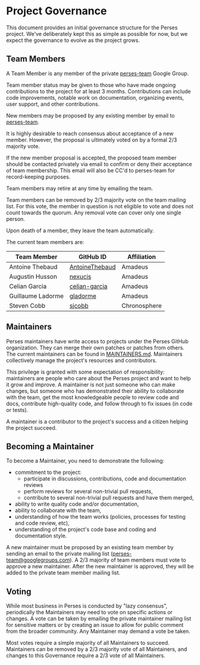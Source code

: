 # Project Governance

This document provides an initial governance structure for the Perses project.
We've deliberately kept this as simple as possible for now, but
we expect the governance to evolve as the project grows.

## Team Members

A Team Member is any member of the private [perses-team](https://groups.google.com/g/perses-team)
Google Group.

Team member status may be given to those who have made ongoing contributions to
the project for at least 3 months. Contributions can include
code improvements, notable work on documentation, organizing events,
user support, and other contributions.

New members may be proposed by any existing member by email to
[perses-team](https://groups.google.com/g/perses-team).

It is highly desirable to reach consensus about acceptance of a new member.
However, the proposal is ultimately voted on by a formal 2/3 majority vote.

If the new member proposal is accepted, the proposed team member should be
contacted privately via email to confirm or deny their acceptance of team
membership. This email will also be CC'd to perses-team for record-keeping
purposes.

Team members may retire at any time by emailing the team.

Team members can be removed by 2/3 majority vote on the team mailing list. For
this vote, the member in question is not eligible to vote and does not count
towards the quorum. Any removal vote can cover only one single person.

Upon death of a member, they leave the team automatically.

The current team members are:

| Team Member       | GitHub ID                                           | Affiliation  |
|-------------------|-----------------------------------------------------|--------------|
| Antoine Thebaud   | [AntoineThebaud](https://github.com/AntoineThebaud) | Amadeus      |
| Augustin Husson   | [nexucis](https://github.com/Nexucis)               | Amadeus      |
| Celian Garcia     | [celian-garcia](https://github.com/celian-garcia)   | Amadeus      |
| Guillaume Ladorme | [gladorme](https://github.com/Gladorme)             | Amadeus      |
| Steven Cobb       | [sjcobb](https://github.com/sjcobb)                 | Chronosphere |

## Maintainers

Perses maintainers have write access to projects under the Perses GitHub organization.
They can merge their own patches or patches from others. The current maintainers
can be found in [MAINTAINERS.md](./MAINTAINERS.md). Maintainers collectively
manage the project's resources and contributors.

This privilege is granted with some expectation of responsibility: maintainers
are people who care about the Perses project and want to help it grow and
improve. A maintainer is not just someone who can make changes, but someone who
has demonstrated their ability to collaborate with the team, get the most
knowledgeable people to review code and docs, contribute high-quality code, and
follow through to fix issues (in code or tests).

A maintainer is a contributor to the project's success and a citizen helping
the project succeed.

## Becoming a Maintainer

To become a Maintainer, you need to demonstrate the following:

* commitment to the project:
  * participate in discussions, contributions, code and documentation reviews
  * perform reviews for several non-trivial pull requests,
  * contribute to several non-trivial pull requests and have them merged,
* ability to write quality code and/or documentation,
* ability to collaborate with the team,
* understanding of how the team works (policies, processes for testing and code review, etc),
* understanding of the project's code base and coding and documentation style.

A new maintainer must be proposed by an existing team member by sending an email to the
private mailing list (perses-team@googlegroups.com). A 2/3 majority of team members
must vote to approve a new maintainer. After the new maintainer is approved, they will
be added to the private team member mailing list.

## Voting

While most business in Perses is conducted by "lazy consensus", periodically
the Maintainers may need to vote on specific actions or changes.
A vote can be taken by emailing the private maintainer mailing list for sensitive
matters or by creating an issue to allow for public comment from the broader
community. Any Maintainer may demand a vote be taken.

Most votes require a simple majority of all Maintainers to succeed. Maintainers
can be removed by a 2/3 majority vote of all Maintainers, and changes to this
Governance require a 2/3 vote of all Maintainers.
